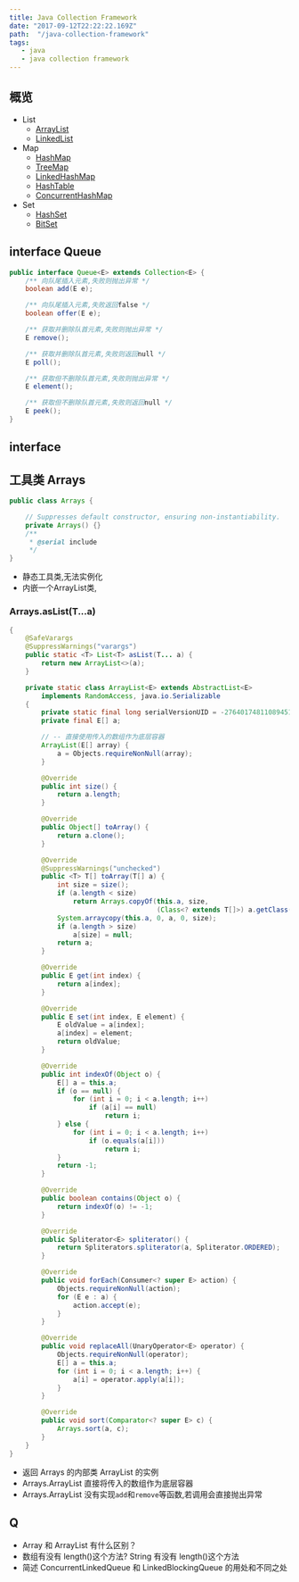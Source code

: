 ```yaml
---
title: Java Collection Framework
date: "2017-09-12T22:22:22.169Z"
path:  "/java-collection-framework"
tags:
   - java
   - java collection framework
---
```


## 概览

* List
   * [ArrayList](/java-array-list)
   * [LinkedList](/java-linked-list)
* Map
   * [HashMap](/java-hash-map)
   * [TreeMap](/java-tree-map)
   * [LinkedHashMap](/java-linked-hash-map)
   * [HashTable](/java-hash-table)
   * [ConcurrentHashMap](java-concurrent-hash-map)
* Set
   * [HashSet](/java-hash-map#hash-set)
   * [BitSet](/java-bit-set)


## interface Queue

```java
public interface Queue<E> extends Collection<E> {
    /** 向队尾插入元素,失败则抛出异常 */
    boolean add(E e);

    /** 向队尾插入元素,失败返回false */
    boolean offer(E e);

    /** 获取并删除队首元素,失败则抛出异常 */
    E remove();

    /** 获取并删除队首元素,失败则返回null */
    E poll();

    /** 获取但不删除队首元素,失败则抛出异常 */
    E element();

    /** 获取但不删除队首元素,失败则返回null */
    E peek();
}
```

## interface

## 工具类 Arrays

```java
public class Arrays {

    // Suppresses default constructor, ensuring non-instantiability.
    private Arrays() {}
    /**
     * @serial include
     */
}
```

* 静态工具类,无法实例化
* 内嵌一个ArrayList类,

### Arrays.asList(T...a)

```java
{
    @SafeVarargs
    @SuppressWarnings("varargs")
    public static <T> List<T> asList(T... a) {
        return new ArrayList<>(a);
    }

    private static class ArrayList<E> extends AbstractList<E>
        implements RandomAccess, java.io.Serializable
    {
        private static final long serialVersionUID = -2764017481108945198L;
        private final E[] a;

        // -- 直接使用传入的数组作为底层容器
        ArrayList(E[] array) {
            a = Objects.requireNonNull(array);
        }

        @Override
        public int size() {
            return a.length;
        }

        @Override
        public Object[] toArray() {
            return a.clone();
        }

        @Override
        @SuppressWarnings("unchecked")
        public <T> T[] toArray(T[] a) {
            int size = size();
            if (a.length < size)
                return Arrays.copyOf(this.a, size,
                                     (Class<? extends T[]>) a.getClass());
            System.arraycopy(this.a, 0, a, 0, size);
            if (a.length > size)
                a[size] = null;
            return a;
        }

        @Override
        public E get(int index) {
            return a[index];
        }

        @Override
        public E set(int index, E element) {
            E oldValue = a[index];
            a[index] = element;
            return oldValue;
        }

        @Override
        public int indexOf(Object o) {
            E[] a = this.a;
            if (o == null) {
                for (int i = 0; i < a.length; i++)
                    if (a[i] == null)
                        return i;
            } else {
                for (int i = 0; i < a.length; i++)
                    if (o.equals(a[i]))
                        return i;
            }
            return -1;
        }

        @Override
        public boolean contains(Object o) {
            return indexOf(o) != -1;
        }

        @Override
        public Spliterator<E> spliterator() {
            return Spliterators.spliterator(a, Spliterator.ORDERED);
        }

        @Override
        public void forEach(Consumer<? super E> action) {
            Objects.requireNonNull(action);
            for (E e : a) {
                action.accept(e);
            }
        }

        @Override
        public void replaceAll(UnaryOperator<E> operator) {
            Objects.requireNonNull(operator);
            E[] a = this.a;
            for (int i = 0; i < a.length; i++) {
                a[i] = operator.apply(a[i]);
            }
        }

        @Override
        public void sort(Comparator<? super E> c) {
            Arrays.sort(a, c);
        }
    }
}
```

* 返回 Arrays 的内部类 ArrayList 的实例
* Arrays.ArrayList 直接将传入的数组作为底层容器
* Arrays.ArrayList 没有实现`add`和`remove`等函数,若调用会直接抛出异常

## Q

* Array 和 ArrayList 有什么区别？
* 数组有没有 length()这个方法? String 有没有 length()这个方法
* 简述 ConcurrentLinkedQueue 和 LinkedBlockingQueue 的用处和不同之处
